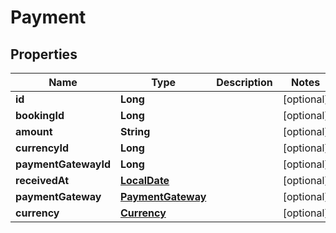
# Payment

## Properties
Name | Type | Description | Notes
------------ | ------------- | ------------- | -------------
**id** | **Long** |  |  [optional]
**bookingId** | **Long** |  |  [optional]
**amount** | **String** |  |  [optional]
**currencyId** | **Long** |  |  [optional]
**paymentGatewayId** | **Long** |  |  [optional]
**receivedAt** | [**LocalDate**](LocalDate.md) |  |  [optional]
**paymentGateway** | [**PaymentGateway**](PaymentGateway.md) |  |  [optional]
**currency** | [**Currency**](Currency.md) |  |  [optional]



